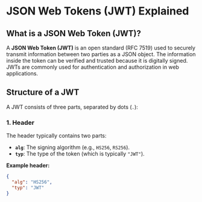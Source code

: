 # JSON Web Tokens (JWT) Explained

## What is a JSON Web Token (JWT)?

A **JSON Web Token (JWT)** is an open standard (RFC 7519) used to securely transmit information between two parties as a JSON object. The information inside the token can be verified and trusted because it is digitally signed. JWTs are commonly used for authentication and authorization in web applications.

## Structure of a JWT

A JWT consists of three parts, separated by dots (`.`):

### 1. Header

The header typically contains two parts:
- **`alg`**: The signing algorithm (e.g., `HS256`, `RS256`).
- **`typ`**: The type of the token (which is typically `"JWT"`).

**Example header:**
```json
{
  "alg": "HS256",
  "typ": "JWT"
}
